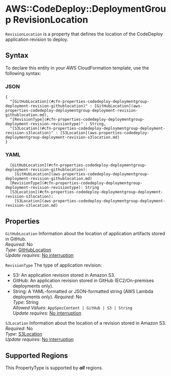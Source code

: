 # AWS::CodeDeploy::DeploymentGroup RevisionLocation<a name="aws-properties-codedeploy-deploymentgroup-deployment-revision"></a>

 `RevisionLocation` is a property that defines the location of the CodeDeploy application revision to deploy\. 

## Syntax<a name="aws-properties-codedeploy-deploymentgroup-deployment-revision-syntax"></a>

To declare this entity in your AWS CloudFormation template, use the following syntax:

### JSON<a name="aws-properties-codedeploy-deploymentgroup-deployment-revision-syntax.json"></a>

```
{
  "[GitHubLocation](#cfn-properties-codedeploy-deploymentgroup-deployment-revision-githublocation)" : [GitHubLocation](aws-properties-codedeploy-deploymentgroup-deployment-revision-githublocation.md),
  "[RevisionType](#cfn-properties-codedeploy-deploymentgroup-deployment-revision-revisiontype)" : String,
  "[S3Location](#cfn-properties-codedeploy-deploymentgroup-deployment-revision-s3location)" : [S3Location](aws-properties-codedeploy-deploymentgroup-deployment-revision-s3location.md)
}
```

### YAML<a name="aws-properties-codedeploy-deploymentgroup-deployment-revision-syntax.yaml"></a>

```
  [GitHubLocation](#cfn-properties-codedeploy-deploymentgroup-deployment-revision-githublocation): 
    [GitHubLocation](aws-properties-codedeploy-deploymentgroup-deployment-revision-githublocation.md)
  [RevisionType](#cfn-properties-codedeploy-deploymentgroup-deployment-revision-revisiontype): String
  [S3Location](#cfn-properties-codedeploy-deploymentgroup-deployment-revision-s3location): 
    [S3Location](aws-properties-codedeploy-deploymentgroup-deployment-revision-s3location.md)
```

## Properties<a name="aws-properties-codedeploy-deploymentgroup-deployment-revision-properties"></a>

`GitHubLocation`  <a name="cfn-properties-codedeploy-deploymentgroup-deployment-revision-githublocation"></a>
Information about the location of application artifacts stored in GitHub\.  
*Required*: No  
*Type*: [GitHubLocation](aws-properties-codedeploy-deploymentgroup-deployment-revision-githublocation.md)  
*Update requires*: [No interruption](https://docs.aws.amazon.com/AWSCloudFormation/latest/UserGuide/using-cfn-updating-stacks-update-behaviors.html#update-no-interrupt)

`RevisionType`  <a name="cfn-properties-codedeploy-deploymentgroup-deployment-revision-revisiontype"></a>
The type of application revision:  
+ S3: An application revision stored in Amazon S3\.
+ GitHub: An application revision stored in GitHub \(EC2/On\-premises deployments only\)\.
+ String: A YAML\-formatted or JSON\-formatted string \(AWS Lambda deployments only\)\.
*Required*: No  
*Type*: String  
*Allowed Values*: `AppSpecContent | GitHub | S3 | String`  
*Update requires*: [No interruption](https://docs.aws.amazon.com/AWSCloudFormation/latest/UserGuide/using-cfn-updating-stacks-update-behaviors.html#update-no-interrupt)

`S3Location`  <a name="cfn-properties-codedeploy-deploymentgroup-deployment-revision-s3location"></a>
Information about the location of a revision stored in Amazon S3\.   
*Required*: No  
*Type*: [S3Location](aws-properties-codedeploy-deploymentgroup-deployment-revision-s3location.md)  
*Update requires*: [No interruption](https://docs.aws.amazon.com/AWSCloudFormation/latest/UserGuide/using-cfn-updating-stacks-update-behaviors.html#update-no-interrupt)

## Supported Regions

This PropertyType is supported by ***all*** regions.